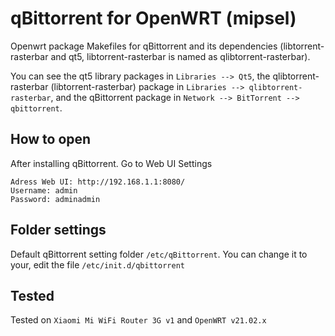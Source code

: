 # qBittorrent for OpenWRT (mipsel)
Openwrt package Makefiles for qBittorrent and its dependencies (libtorrent-rasterbar and qt5, libtorrent-rasterbar is named as qlibtorrent-rasterbar).

You can see the qt5 library packages in `Libraries --> Qt5`, the qlibtorrent-rasterbar (libtorrent-rasterbar) package in `Libraries --> qlibtorrent-rasterbar`, and the qBittorrent package in `Network --> BitTorrent --> qbittorrent`.

## How to open
After installing qBittorrent. Go to Web UI Settings 
```
Adress Web UI: http://192.168.1.1:8080/
Username: admin
Password: adminadmin
```

## Folder settings
Default qBittorrent setting folder `/etc/qBittorrent`. You can change it to your, edit the file `/etc/init.d/qbittorrent`

## Tested
Tested on `Xiaomi Mi WiFi Router 3G v1` and `OpenWRT v21.02.x`
